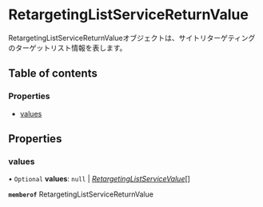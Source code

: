 # RetargetingListServiceReturnValue


<div lang=\"ja\">RetargetingListServiceReturnValueオブジェクトは、サイトリターゲティングのターゲットリスト情報を表します。</div> 

## Table of contents

### Properties

- [values](retargetinglistservicereturnvalue.md#values)

## Properties

### values

• `Optional` **values**: ``null`` \| [*RetargetingListServiceValue*](retargetinglistservicevalue.md)[]

**`memberof`** RetargetingListServiceReturnValue
